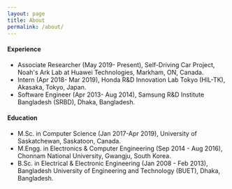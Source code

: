 ```yaml
---
layout: page
title: About
permalink: /about/
---
```


#### Experience
* Associate Researcher (May 2019- Present), Self-Driving Car Project, Noah's Ark Lab at Huawei Technologies, Markham, ON, Canada.
* Intern (Apr 2018- Mar 2019), Honda R&D Innovation Lab Tokyo (HIL-TK), Akasaka, Tokyo, Japan.
* Software Engineer (Apr 2013- Aug 2014), Samsung R&D Institute Bangladesh (SRBD), Dhaka, Bangladesh.

#### Education
* M.Sc. in Computer Science (Jan 2017-Apr 2019), University of Saskatchewan, Saskatoon, Canada.
* M.Engg. in Electronics & Computer Engineering (Sep 2014 - Aug 2016), Chonnam National University, Gwangju, South Korea.
* B.Sc. in Electrical & Electronic Engineering (Jan 2008 - Feb 2013), Bangladesh University of Engineering and Technology (BUET), Dhaka, Bangladesh.


